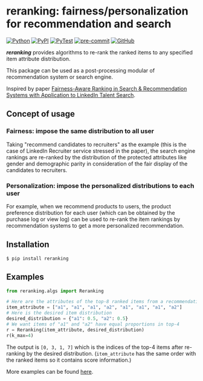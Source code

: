 # reranking: fairness/personalization for recommendation and search

[![Python](https://img.shields.io/badge/python-3.6%7C3.7%7C3.8%7C3.9-red?logo=Python&logoColor=white)](https://www.python.org)
[![PyPI](https://img.shields.io/pypi/v/reranking?color=green)](https://pypi.org/project/reranking/)
[![PyTest](https://github.com/yuanlonghao/reranking/actions/workflows/pytest.yml/badge.svg)](https://github.com/yuanlonghao/reranking/actions/workflows/pytest.yml)
[![pre-commit](https://github.com/yuanlonghao/reranking/actions/workflows/pre-commit.yml/badge.svg)](https://github.com/yuanlonghao/reranking/actions/workflows/pre-commit.yml)
[![GitHub](https://img.shields.io/github/license/yuanlonghao/reranking?color=blue)](https://github.com/yuanlonghao/reranking)


***reranking*** provides algorithms to re-rank the ranked items to any specified item attribute distribution.

This package can be used as a post-processing modular of recommendation system or search engine.

Inspired by paper [Fairness-Aware Ranking in Search & Recommendation Systems with Application to LinkedIn Talent Search](https://dl.acm.org/doi/10.1145/3292500.3330691).

## Concept of usage

### Fairness: impose the same distribution to all user
Taking "recommend candidates to recruiters" as the example (this is the case of LinkedIn Recruiter service stressed in the paper), the search engine rankings are re-ranked by the distribution of the protected attributes like gender and demographic parity in consideration of the fair display of the candidates to recruiters.

### Personalization: impose the personalized distributions to each user
For example, when we recommend products to users, the product preference distribution for each user (which can be obtained by the purchase log or view log) can be used to re-rank the item rankings by recommendation systems to get a more personalized recommendation.

## Installation
```shell
$ pip install reranking
```

## Examples
```python
from reranking.algs import Reranking

# Here are the attributes of the top-8 ranked items from a recommendation system
item_attribute = ["a1", "a1", "a1", "a2", "a1", "a1", "a1", "a2"]
# Here is the desired item distribution
desired_distribution = {"a1": 0.5, "a2": 0.5}
# We want items of "a1" and "a2" have equal proportions in top-4
r = Reranking(item_attribute, desired_distribution)
r(k_max=4)
```
The output is `[0, 3, 1, 7]` which is the indices of the top-4 items after re-ranking by the desired distribution.
(`item_attribute` has the same order with the ranked items so it contains score information.)

More examples can be found [here](examples/usage_example.ipynb).
